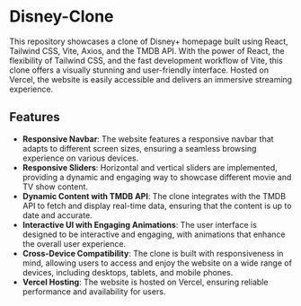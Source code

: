 # Disney-Clone
This repository showcases a clone of Disney+ homepage built using React, Tailwind CSS, Vite, Axios, and the TMDB API. With the power of React, the flexibility of Tailwind CSS, and the fast development workflow of Vite, this clone offers a visually stunning and user-friendly interface. Hosted on Vercel, the website is easily accessible and delivers an immersive streaming experience.

## Features

- **Responsive Navbar**: The website features a responsive navbar that adapts to different screen sizes, ensuring a seamless browsing experience on various devices.
- **Responsive Sliders**: Horizontal and vertical sliders are implemented, providing a dynamic and engaging way to showcase different movie and TV show content.
- **Dynamic Content with TMDB API**: The clone integrates with the TMDB API to fetch and display real-time data, ensuring that the content is up to date and accurate.
- **Interactive UI with Engaging Animations**: The user interface is designed to be interactive and engaging, with animations that enhance the overall user experience.
- **Cross-Device Compatibility**: The clone is built with responsiveness in mind, allowing users to access and enjoy the website on a wide range of devices, including desktops, tablets, and mobile phones.
- **Vercel Hosting**: The website is hosted on Vercel, ensuring reliable performance and availability for users.
